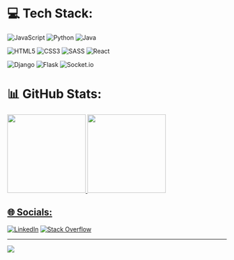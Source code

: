 # 💻 Tech Stack:
![JavaScript](https://img.shields.io/badge/javascript-%23323330.svg?style=for-the-badge&logo=javascript&logoColor=%23F7DF1E)
![Python](https://img.shields.io/badge/python-3670A0?style=for-the-badge&logo=python&logoColor=ffdd54)
![Java](https://img.shields.io/badge/java-%23ED8B00.svg?style=for-the-badge&logo=java&logoColor=white)

![HTML5](https://img.shields.io/badge/html5-%23E34F26.svg?style=for-the-badge&logo=html5&logoColor=white)
![CSS3](https://img.shields.io/badge/css3-%231572B6.svg?style=for-the-badge&logo=css3&logoColor=white)
![SASS](https://img.shields.io/badge/SASS-hotpink.svg?style=for-the-badge&logo=SASS&logoColor=white)
![React](https://img.shields.io/badge/react-%2320232a.svg?style=for-the-badge&logo=react&logoColor=%2361DAFB)
  
![Django](https://img.shields.io/badge/django-%23092E20.svg?style=for-the-badge&logo=django&logoColor=white)
![Flask](https://img.shields.io/badge/flask-%23000.svg?style=for-the-badge&logo=flask&logoColor=white)
![Socket.io](https://img.shields.io/badge/Socket.io-black?style=for-the-badge&logo=socket.io&badgeColor=010101)
  
# 📊 GitHub Stats:
<div align="left">
  <a href="https://github.com/andriibessarab">
  <img height="180em" src="https://github-readme-streak-stats.herokuapp.com/?user=andriibessarab&theme=dark&hide_border=false"/>
  <img height="180em" src="https://github-readme-stats.vercel.app/api/top-langs/?username=andriibessarab&theme=dark&hide_border=false&include_all_commits=true&count_private=false&layout=compact"/>
</div>

## 🌐 Socials:
[![LinkedIn](https://img.shields.io/badge/LinkedIn-%230077B5.svg?logo=linkedin&logoColor=white)](https://linkedin.com/in/andriibessarab)
[![Stack Overflow](https://img.shields.io/badge/-Stackoverflow-FE7A16?logo=stack-overflow&logoColor=white)](https://stackoverflow.com/users/20200912) 
  
---
[![](https://visitcount.itsvg.in/api?id=andriibessarab&icon=0&color=0)](https://visitcount.itsvg.in)

<!-- Proudly created with GPRM ( https://gprm.itsvg.in ) -->
